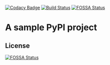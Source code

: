 [![Codacy Badge](https://api.codacy.com/project/badge/Grade/3d0ca33bc82d4af4995ba2eab33cd102)](https://app.codacy.com/manual/mojikimino/mkn?utm_source=github.com&utm_medium=referral&utm_content=mojikimino/mkn&utm_campaign=Badge_Grade_Dashboard)
[![Build Status](https://travis-ci.com/mojikimino/mkn.svg?branch=master)](https://travis-ci.com/mojikimino/mkn)
[![FOSSA Status](https://app.fossa.io/api/projects/git%2Bgithub.com%2Fmojikimino%2Fmkn.svg?type=shield)](https://app.fossa.io/projects/git%2Bgithub.com%2Fmojikimino%2Fmkn?ref=badge_shield)

# A sample PyPI project

## License
[![FOSSA Status](https://app.fossa.io/api/projects/git%2Bgithub.com%2Fmojikimino%2Fmkn.svg?type=large)](https://app.fossa.io/projects/git%2Bgithub.com%2Fmojikimino%2Fmkn?ref=badge_large)